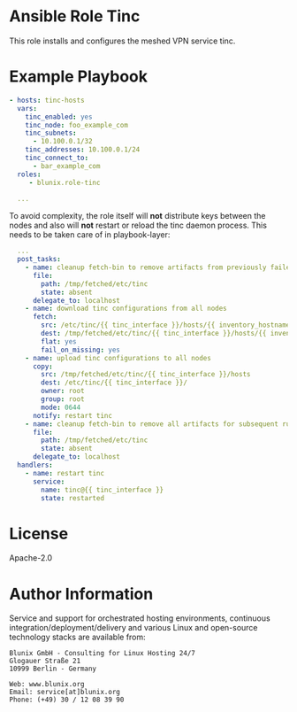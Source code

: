# Ansible Role Tinc

This role installs and configures the meshed VPN service tinc.

# Example Playbook

```yaml
- hosts: tinc-hosts
  vars:
    tinc_enabled: yes
    tinc_node: foo_example_com
    tinc_subnets:
      - 10.100.0.1/32
    tinc_addresses: 10.100.0.1/24
    tinc_connect_to:
      - bar_example_com
  roles:
     - blunix.role-tinc
  
  ...
```

To avoid complexity, the role itself will **not** distribute keys between the nodes and also will **not** restart or
reload the tinc daemon process. This needs to be taken care of in playbook-layer:

```yaml
  ...
  post_tasks:
    - name: cleanup fetch-bin to remove artifacts from previously failed runs
      file:
        path: /tmp/fetched/etc/tinc
        state: absent
      delegate_to: localhost
    - name: download tinc configurations from all nodes
      fetch:
        src: /etc/tinc/{{ tinc_interface }}/hosts/{{ inventory_hostname_short }}
        dest: /tmp/fetched/etc/tinc/{{ tinc_interface }}/hosts/{{ inventory_hostname_short }}
        flat: yes
        fail_on_missing: yes
    - name: upload tinc configurations to all nodes
      copy:
        src: /tmp/fetched/etc/tinc/{{ tinc_interface }}/hosts
        dest: /etc/tinc/{{ tinc_interface }}/
        owner: root
        group: root
        mode: 0644
      notify: restart tinc
    - name: cleanup fetch-bin to remove all artifacts for subsequent runs
      file:
        path: /tmp/fetched/etc/tinc
        state: absent
      delegate_to: localhost
  handlers:
    - name: restart tinc
      service:
        name: tinc@{{ tinc_interface }}
        state: restarted
```

# License

Apache-2.0

# Author Information

Service and support for orchestrated hosting environments,
continuous integration/deployment/delivery and various Linux
and open-source technology stacks are available from:

```
Blunix GmbH - Consulting for Linux Hosting 24/7
Glogauer Straße 21
10999 Berlin - Germany

Web: www.blunix.org
Email: service[at]blunix.org
Phone: (+49) 30 / 12 08 39 90
```
